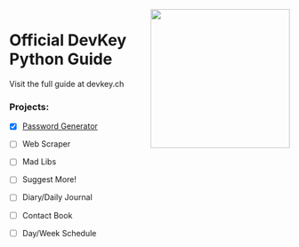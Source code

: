 <img src="https://i.ibb.co/QnQBDf9/logo-square.png" width="250" align="right">

# Official DevKey Python Guide
Visit the full guide at devkey.ch
### Projects:
- [x] [Password Generator](Projects/passwordgenerator.py)
- [ ] Web Scraper
- [ ] Mad Libs
- [ ] Suggest More!
- [ ] Diary/Daily Journal
- [ ] Contact Book
- [ ] Day/Week Schedule




<!-----
We sometimes struggle to pay the cost of keeping our website up. Help us educate the world. [Donate](https://www.paypal.com/donate/?hosted_button_id=SQ9YCEDJP3WXL)
-->
